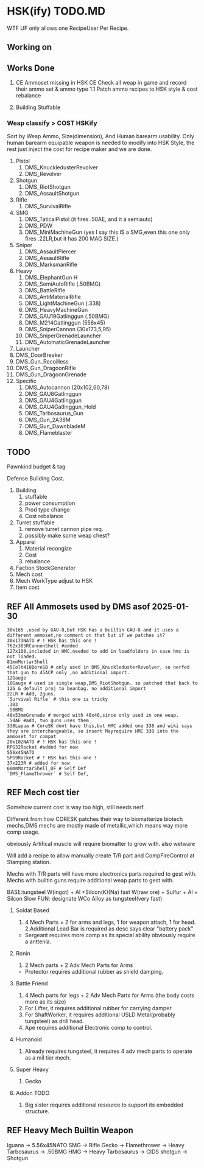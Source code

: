 # HSK(ify) TODO.MD

WTF UF only allows one RecipeUser Per Recipe.

## Working on

## Works Done

1. CE Ammoset missing in HSK CE
   Check all weap in game and record their ammo set & ammo type
   1.1 Patch ammo recipes to HSK style & cost rebalance

2. Building Stuffable
   

### Weap classify > COST HSKify
Sort by Weap Ammo, Size(dimension), And Human barearm usability.
Only human barearm equipable weapon is needed to modify into HSK Style, the rest just inject the cost for recipe maker and we are done.

1. Pistol
   1. DMS_KnuckledusterRevolver
   2. DMS_Revolver
2. Shotgun
   1. DMS_RiotShotgun
   2. DMS_AssaultShotgun
3. Rifle
   1. DMS_SurvivalRifle
4. SMG 
   1. DMS_TaticalPistol (it fires .50AE, and it a semiauto)
   2. DMS_PDW
   3. DMS_MiniMachineGun (yes I say this IS a SMG,even this one only fires .22LR,but it has 200 MAG SIZE.)
5. Sniper
   1. DMS_AssaultPiercer
   2. DMS_AssaultRifle
   3. DMS_MarksmanRifle
6. Heavy
   1. DMS_ElephantGun H
   2. DMS_SemiAutoRifle (.50BMG)
   3. DMS_BattleRifle
   4. DMS_AntiMaterialRifle
   5. DMS_LightMachineGun (.338)
   6. DMS_HeavyMachineGun
   7. DMS_GAU19Gatlinggun (.50BMG)
   8. DMS_M214Gatlinggun (556x45)
   9. DMS_SniperCannon (30x173,5,95)
   10. DMS_SniperGrenadeLauncher
   11. DMS_AutomaticGrenadeLauncher
7.  Launcher
   1. DMS_DoorBreaker
   2. DMS_Gun_Recoilless
   3. DMS_Gun_DragoonRifle
   4. DMS_Gun_DragoonGrenade
8. Specific
   1. DMS_Autocannon (20x102,60,78)
   2. DMS_GAU8Gatlinggun
   3. DMS_GAU4Gatlinggun
   4. DMS_GAU4Gatlinggun_Hold
   5. DMS_Tarbosaurus_Gun
   6. DMS_Gun_2A38M
   7. DMS_Gun_DawnbladeM
   8. DMS_Flameblaster




## TODO

Pawnkind budget & tag

Defense Building Cost.


1. Building 
   1. stuffable
   2. power consumption
   3. Prod type change
   4. Cost rebalance
2. Turret stuffable
   1. remove turret cannon pipe req.
   2. possibly make some weap chest?
3. Apparel
   1. Material recongize
   2. Cost
   3. rebalance
4. Faction StockGenerator
5. Mech cost
6. Mech WorkType adjust to HSK
7. Item cost

## REF All Ammosets used by DMS asof 2025-01-30
    30x165 ,used by GAU-8,but HSK has a builtin GAU-8 and it uses a different ammoset,no comment on that but if we patches it?
    30x173NATO # ! HSK has this one !
    762x385RCannonShell #added
    127x108,included in HMC,needed to add in loadfolders in case hmc is not loaded.
    81mmMortarShell
    45Colt410BoreSB # only used in DMS_KnuckledusterRevolver, so nerfed that gun to 45ACP only ,no additional import.
    12Gauge
    10Gauge # used in single weap,DMS_RiotShotgun. so patched that back to 12G & default proj to beanbag. no additional import
    22LR # Add, 2guns.
    `Survival Rifle` # this one is tricky
    .303
    .50BMG
    40x53mmGrenade # merged with 40x46,since only used in one weap.
    .50AE #add, two guns uses them
    338Lapua # CoreSK dont have this,but HMC added one 338 and wiki says they are interchangeable, so insert Mayrequire HMC 338 into the ammoset for compat
    20x102NATO # ! HSK has this one !
    RPG32Rocket #added for now
    556x45NATO
    SPG9Rocket # ! HSK has this one !
    37x223R # added for now
    60mmMortarShell_DF # Self Def
    `DMS_FlameThrower` # Self Def,

## REF Mech cost tier

Somehow current cost is way too high, still needs nerf.

Different from how CORESK patches their way to biomatterize biotech mechs,DMS mechs are mostly made of metallic,which means way more comp usage.

obviously Artifical muscle will require biomatter to grow with.
also wetware

Will add a recipe to allow manually create T/R part and CompFireControl at Stamping station.

Mechs with T/R parts will have more electronics parts required to gest with.
Mechs with builtin guns require additional weap parts to gest with.

BASE:tungsteel
W(ingot) + Al +Silcon(K)(Na) fast
W(raw ore) + Sulfur + Al + Silcon Slow
FUN:
designate WCo Alloy as tungsteel(very fast)



1. Soldat Based
   1. 4 Mech Parts = 2 for arms and legs, 1 for weapon attach, 1 for head.
   2.Additional Lead Bar is required as desc says clear "battery pack"
   * Sergeant requires more comp as its special ability obviously require a anttenla.

2. Ronin
   1. 2 Mech parts + 2 Adv Mech Parts for Arms
   * Protector requires additional rubber as shield damping.
3. Battle Friend
   1. 4 Mech parts for legs + 2 Adv Mech Parts for Arms (the body costs more as its size)
   2. For Lifter, it requires additional rubber for carrying damper
   3. For ShaftWorker, it requires additional USLD Metal(probably tungsteel) as drill head.
   4. Ape requires additional Electronic comp to control.
4. Humanoid
   1. Already requires tungsteel, it requires 4 adv mech parts to operate as a mil tier mech.
5. Super Heavy
   1. Gecko
6. Addon TODO
   1. Big sister requires additional resource to support its embedded structure.


## REF Heavy Mech Builtin Weapon
Iguana -> 5.56x45NATO SMG -> Rifle
Gecko -> Flamethrower -> Heavy
Tarbosaurus -> .50BMG HMG -> Heavy
Tarbosaurus -> CIDS shotgun -> Shotgun
